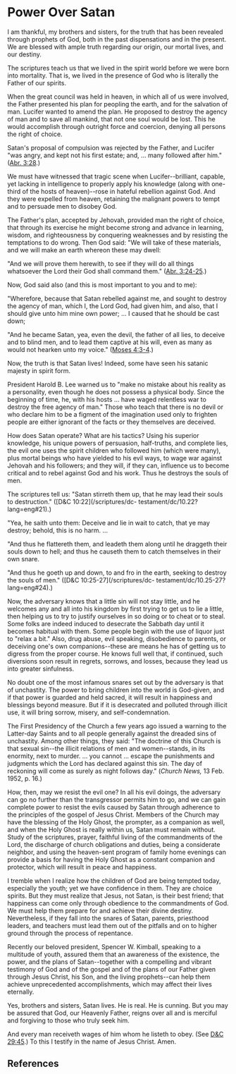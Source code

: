 # Power Over Satan

I am thankful, my brothers and sisters, for the truth that has been revealed
through prophets of God, both in the past dispensations and in the present. We
are blessed with ample truth regarding our origin, our mortal lives, and our
destiny.

The scriptures teach us that we lived in the spirit world before we were born
into mortality. That is, we lived in the presence of God who is literally the
Father of our spirits.

When the great council was held in heaven, in which all of us were involved,
the Father presented his plan for peopling the earth, and for the salvation of
man. Lucifer wanted to amend the plan. He proposed to destroy the agency of
man and to save all mankind, that not one soul would be lost. This he would
accomplish through outright force and coercion, denying all persons the right
of choice.

Satan's proposal of compulsion was rejected by the Father, and Lucifer "was
angry, and kept not his first estate; and, ... many followed after him." ([Abr.
3:28](/scriptures/pgp/abr/3.28?lang=eng#27).)

We must have witnessed that tragic scene when Lucifer--brilliant, capable, yet
lacking in intelligence to properly apply his knowledge (along with one-third
of the hosts of heaven)--rose in hateful rebellion against God. And they were
expelled from heaven, retaining the malignant powers to tempt and to persuade
men to disobey God.

The Father's plan, accepted by Jehovah, provided man the right of choice, that
through its exercise he might become strong and advance in learning, wisdom,
and righteousness by conquering weaknesses and by resisting the temptations to
do wrong. Then God said: "We will take of these materials, and we will make an
earth whereon these may dwell:

"And we will prove them herewith, to see if they will do all things whatsoever
the Lord their God shall command them." ([Abr.
3:24-25](/scriptures/pgp/abr/3.24-25?lang=eng#23).)

Now, God said also (and this is most important to you and to me):

"Wherefore, because that Satan rebelled against me, and sought to destroy the
agency of man, which I, the Lord God, had given him, and also, that I should
give unto him mine own power; ... I caused that he should be cast down;

"And he became Satan, yea, even the devil, the father of all lies, to deceive
and to blind men, and to lead them captive at his will, even as many as would
not hearken unto my voice." ([Moses
4:3-4](/scriptures/pgp/moses/4.3-4?lang=eng#2).)

Now, the truth is that Satan lives! Indeed, some have seen his satanic majesty
in spirit form.

President Harold B. Lee warned us to "make no mistake about his reality as a
personality, even though he does not possess a physical body. Since the
beginning of time, he, with his hosts ... have waged relentless war to destroy
the free agency of man." Those who teach that there is no devil or who declare
him to be a figment of the imagination used only to frighten people are either
ignorant of the facts or they themselves are deceived.

How does Satan operate? What are his tactics? Using his superior knowledge,
his unique powers of persuasion, half-truths, and complete lies, the evil one
uses the spirit children who followed him (which were many), plus mortal
beings who have yielded to his evil ways, to wage war against Jehovah and his
followers; and they will, if they can, influence us to become critical and to
rebel against God and his work. Thus he destroys the souls of men.

The scriptures tell us: "Satan stirreth them up, that he may lead their souls
to destruction." ([D&amp;C 10:22](/scriptures/dc-
testament/dc/10.22?lang=eng#21).)

"Yea, he saith unto them: Deceive and lie in wait to catch, that ye may
destroy; behold, this is no harm. ...

"And thus he flattereth them, and leadeth them along until he draggeth their
souls down to hell; and thus he causeth them to catch themselves in their own
snare.

"And thus he goeth up and down, to and fro in the earth, seeking to destroy
the souls of men." ([D&amp;C 10:25-27](/scriptures/dc-
testament/dc/10.25-27?lang=eng#24).)

Now, the adversary knows that a little sin will not stay little, and he
welcomes any and all into his kingdom by first trying to get us to lie a
little, then helping us to try to justify ourselves in so doing or to cheat or
to steal. Some folks are indeed induced to desecrate the Sabbath day until it
becomes habitual with them. Some people begin with the use of liquor just to
"relax a bit." Also, drug abuse, evil speaking, disobedience to parents, or
deceiving one's own companions--these are means he has of getting us to
digress from the proper course. He knows full well that, if continued, such
diversions soon result in regrets, sorrows, and losses, because they lead us
into greater sinfulness.

No doubt one of the most infamous snares set out by the adversary is that of
unchastity. The power to bring children into the world is God-given, and if
that power is guarded and held sacred, it will result in happiness and
blessings beyond measure. But if it is desecrated and polluted through illicit
use, it will bring sorrow, misery, and self-condemnation.

The First Presidency of the Church a few years ago issued a warning to the
Latter-day Saints and to all people generally against the dreaded sins of
unchastity. Among other things, they said: "The doctrine of this Church is
that sexual sin--the illicit relations of men and women--stands, in its
enormity, next to murder. ... you cannot ... escape the punishments and judgments
which the Lord has declared against this sin. The day of reckoning will come
as surely as night follows day." (_Church News,_ 13 Feb. 1952, p. 16.)

How, then, may we resist the evil one? In all his evil doings, the adversary
can go no further than the transgressor permits him to go, and we can gain
complete power to resist the evils caused by Satan through adherence to the
principles of the gospel of Jesus Christ. Members of the Church may have the
blessing of the Holy Ghost, the prompter, as a companion as well, and when the
Holy Ghost is really within us, Satan must remain without. Study of the
scriptures, prayer, faithful living of the commandments of the Lord, the
discharge of church obligations and duties, being a considerate neighbor, and
using the heaven-sent program of family home evenings can provide a basis for
having the Holy Ghost as a constant companion and protector, which will result
in peace and happiness.

I tremble when I realize how the children of God are being tempted today,
especially the youth; yet we have confidence in them. They are choice spirits.
But they must realize that Jesus, not Satan, is their best friend; that
happiness can come only through obedience to the commandments of God. We must
help them prepare for and achieve their divine destiny. Nevertheless, if they
fall into the snares of Satan, parents, priesthood leaders, and teachers must
lead them out of the pitfalls and on to higher ground through the process of
repentance.

Recently our beloved president, Spencer W. Kimball, speaking to a multitude of
youth, assured them that an awareness of the existence, the power, and the
plans of Satan--together with a compelling and vibrant testimony of God and of
the gospel and of the plans of our Father given through Jesus Christ, his Son,
and the living prophets--can help them achieve unprecedented accomplishments,
which may affect their lives eternally.

Yes, brothers and sisters, Satan lives. He is real. He is cunning. But you may
be assured that God, our Heavenly Father, reigns over all and is merciful and
forgiving to those who truly seek him.

And every man receiveth wages of him whom he listeth to obey. (See [D&amp;C
29:45](/scriptures/dc-testament/dc/29.45?lang=eng#44).) To this I testify in
the name of Jesus Christ. Amen.

## References

